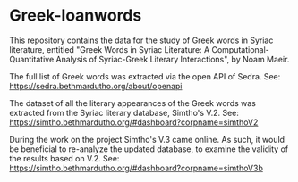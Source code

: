 # Greek-loanwords

This repository contains the data for the study of Greek words in Syriac literature, entitled "Greek Words in Syriac Literature: A Computational-Quantitative Analysis of Syriac-Greek Literary Interactions", by Noam Maeir.

The full list of Greek words was extracted via the open API of Sedra. See: https://sedra.bethmardutho.org/about/openapi

The dataset of all the literary appearances of the Greek words was extracted from the Syriac literary database, Simtho's V.2. See: https://simtho.bethmardutho.org/#dashboard?corpname=simthoV2

During the work on the project Simtho's V.3 came online. As such, it would be beneficial to re-analyze the updated database, to examine the validity of the results based on V.2. 
See: https://simtho.bethmardutho.org/#dashboard?corpname=simthoV3b
